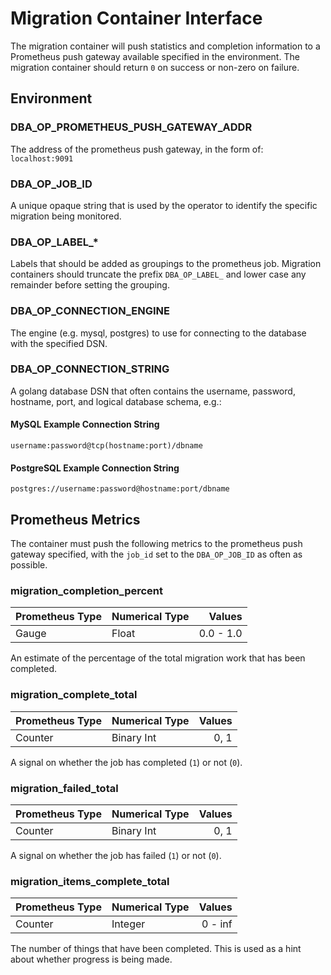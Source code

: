 # Migration Container Interface

The migration container will push statistics and completion information to
a Prometheus push gateway available specified in the environment. The migration
container should return `0` on success or non-zero on failure.

## Environment

### DBA_OP_PROMETHEUS_PUSH_GATEWAY_ADDR

The address of the prometheus push gateway, in the form of:
`localhost:9091`

### DBA_OP_JOB_ID

A unique opaque string that is used by the operator to identify the specific
migration being monitored.

### DBA_OP_LABEL_*

Labels that should be added as groupings to the prometheus job. Migration
containers should truncate the prefix `DBA_OP_LABEL_` and lower case any
remainder before setting the grouping.

### DBA_OP_CONNECTION_ENGINE

The engine (e.g. mysql, postgres) to use for connecting to the database with the
specified DSN.

### DBA_OP_CONNECTION_STRING

A golang database DSN that often contains the username, password, hostname, port,
and logical database schema, e.g.:

#### MySQL Example Connection String

`username:password@tcp(hostname:port)/dbname`

#### PostgreSQL Example Connection String

`postgres://username:password@hostname:port/dbname`

## Prometheus Metrics

The container must push the following metrics to the prometheus push gateway
specified, with the `job_id` set to the `DBA_OP_JOB_ID` as often as possible.

### migration_completion_percent

| Prometheus Type | Numerical Type | Values    |
|-----------------|----------------|----------:|
| Gauge           | Float          | 0.0 - 1.0 |

An estimate of the percentage of the total migration work that has been completed.

### migration_complete_total

| Prometheus Type | Numerical Type | Values |
|-----------------|----------------|-------:|
| Counter         | Binary Int     | 0, 1   |

A signal on whether the job has completed (`1`) or not (`0`).

### migration_failed_total

| Prometheus Type | Numerical Type | Values |
|-----------------|----------------|-------:|
| Counter         | Binary Int     | 0, 1   |

A signal on whether the job has failed (`1`) or not (`0`).

### migration_items_complete_total

| Prometheus Type | Numerical Type | Values  |
|-----------------|----------------|--------:|
| Counter         | Integer        | 0 - inf |

The number of things that have been completed. This is used as a hint about
whether progress is being made.
